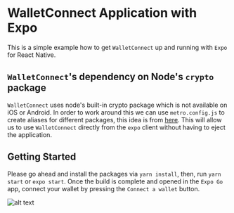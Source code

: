 # WalletConnect Application with Expo

This is a simple example how to get `WalletConnect` up and running with `Expo` for React Native.

## `WalletConnect`'s dependency on Node's `crypto` package

`WalletConnect` uses node's built-in crypto package which is not available on iOS or Android.
In order to work around this we can use `metro.config.js` to create aliases for different packages, this idea is from [here](https://learn.figment.io/tutorials/how-to-successfully-connect-to-a-celo-wallet-with-a-react-native-dapp).
This will allow us to use `WalletConnect` directly from the `expo` client without having to eject the application.

## Getting Started

Please go ahead and install the packages via `yarn install`, then, run `yarn start` or `expo start`.
Once the build is complete and opened in the `Expo Go` app, connect your wallet by pressing the `Connect a wallet` button.

![alt text](./assets/gifs/walletconnect-expo-demo.gif)
